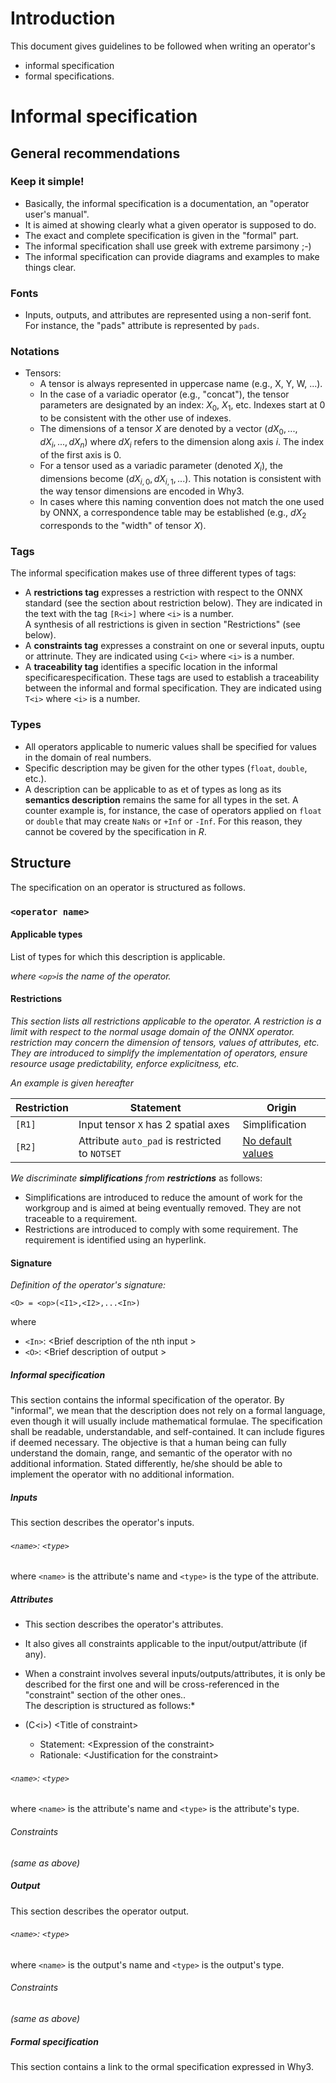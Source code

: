 # Introduction

This document gives guidelines to be followed when writing an operator's 
- informal specification
- formal specifications. 

# Informal specification

## General recommendations  

### Keep it simple!

- Basically, the informal specification is a documentation, an "operator user's manual". 
- It is aimed at showing clearly what a given operator is supposed to do. 
- The exact and complete specification is given in the "formal" part.
- The informal specification shall use greek with extreme parsimony ;-)
- The informal specification can provide diagrams and examples to make things clear.

### Fonts
- Inputs, outputs, and attributes are represented using a non-serif font. For instance, the "pads" attribute is represented by `pads`.

### Notations
- Tensors: 
  - A tensor is always represented in uppercase name (e.g., X, Y, W, ...).
  - In the case of a variadic operator (e.g., "concat"), the tensor parameters are designated by an index: $X_0$, $X_1$, etc. Indexes start at 0 to be consistent with the other use of indexes. 
  - The dimensions of a tensor $X$ are denoted by a vector $(dX_0, ..., dX_i, ..., dX_n)$ where $dX_i$ refers to the dimension along axis $i$. The index of the first axis is 0.
  - For a tensor used as a variadic parameter (denoted $X_i$), the dimensions become $(dX_{i,0}, dX_{i,1}, ...)$. This notation is consistent with the way tensor dimensions are encoded in Why3.
  - In cases where this naming convention does not match the one used by ONNX, a correspondence table may be established (e.g., $dX_2$ corresponds to the "width" of tensor $X$).

### Tags
The informal specification makes use of three different types of tags:
- A **restrictions tag** expresses a restriction with respect to the ONNX standard (see the section about restriction below). They are indicated in the text with the tag `[R<i>]` where `<i>` is a number.\
A synthesis of all restrictions is given in section "Restrictions" (see below).
- A **constraints tag** expresses a constraint on one or several inputs, ouptu or attrinute. They are indicated using `C<i>` where `<i>` is a number.
- A **traceability tag** identifies a specific location in the informal specificarespecification. These tags are used to establish a traceability between the informal and formal specification. They are indicated using `T<i>` where `<i>` is a number.

### Types
- All operators applicable to numeric values shall be specified for values in the domain of real numbers. 
- Specific description may be given for the other types (``float``, ``double``, etc.).
- A description can be applicable to as et of types as long as its **semantics description** remains the same for all types in the set. A counter example is, for instance, the case of operators applied on ``float`` or ``double`` that may create ``NaNs`` or ``+Inf`` or ``-Inf``. For this reason, they cannot be covered by the specification in $R$.

## Structure

The specification on an operator is structured as follows. 


### `<operator name>` 

#### Applicable types

List of types for which this description is applicable. 

*where `<op>`is the name of the operator.*
 
#### Restrictions
*This section lists all restrictions applicable to the operator. A restriction is a limit with respect to the normal usage domain of the ONNX operator. restriction may concern the dimension of tensors, values of attributes, etc. They are introduced to simplify the implementation of operators, ensure resource usage predictability, enforce explicitness, etc.*  

*An example is given hereafter*

| Restriction    | Statement | Origin |
| -------- | ------- | ------- |
| `[R1]` | Input tensor `X` has 2 spatial axes | Simplification |
| `[R2]` | Attribute `auto_pad` is restricted to `NOTSET`  | [No default values](../../../deliverables/reqs/reqs.md#no_default_value) |

*We discriminate **simplifications** from **restrictions*** as follows:
- Simplifications are introduced to reduce the amount of work for the workgroup and is aimed at being eventually removed. They are not traceable to a requirement.
- Restrictions are introduced to comply with some requirement. The requirement is identified using an hyperlink.

#### Signature
*Definition of the operator's signature:*

 `<O> = <op>(<I1>,<I2>,...<In>)`

 where
 - `<In>`: &lt;Brief description of the nth input &gt;
 - `<O>`: &lt;Brief description of output &gt;
   
 ##### Informal specification
 
 This section contains the informal specification of the operator. By "informal", we mean that the description does not rely on a formal language, even though it will usually include mathematical formulae. The specification shall be readable, understandable, and self-contained. It can include figures if deemed necessary. The objective is that a human being can fully understand the domain, range, and semantic of the operator with no additional information. Stated differently, he/she should be able to implement the operator with no additional information.
 
##### Inputs

This section describes the operator's inputs.
 
###### `<name>`: `<type>`

where `<name>` is the attribute's name and `<type>` is the type of the attribute.

##### Attributes

- This section describes the operator's attributes.
- It also gives all constraints applicable to the input/output/attribute (if any). 
- When a constraint involves several inputs/outputs/attributes, it is only be described for the first one and will be cross-referenced in the "constraint" section of the other ones..\
The description is structured as follows:*

 - (C&lt;i&gt;) &lt;Title of constraint&gt;
   - Statement: &lt;Expression of the constraint&gt;
   - Rationale: &lt;Justification for the constraint&gt;

###### `<name>`: `<type>`

where `<name>` is the attribute's name and `<type>` is the attribute's type.

 ###### Constraints

*(same as above)*

 ##### Output
 
 This section describes the operator output.

 ###### `<name>`: `<type>`

where `<name>` is the output's name and `<type>` is the output's type.

 
 ###### Constraints

 *(same as above)*
 
 ##### Formal specification
 
This section contains a link to the ormal specification expressed in Why3.
 
 